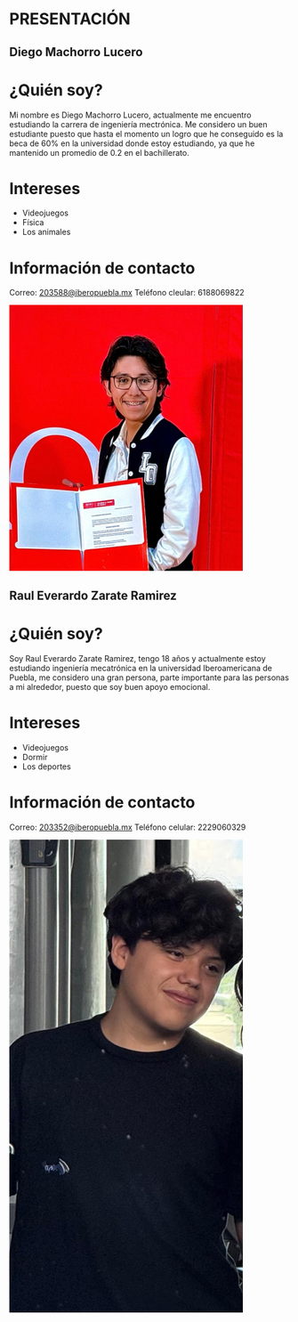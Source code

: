 # PRESENTACIÓN

## Diego Machorro Lucero

# ¿Quién soy? 
Mi nombre es Diego Machorro Lucero, actualmente me encuentro estudiando la carrera de ingeniería mectrónica. Me considero un buen estudiante puesto que hasta el momento un logro que he conseguido es la beca de 60% en la universidad donde estoy estudiando, ya que he mantenido un promedio de 0.2 en el bachillerato.

# Intereses

- Videojuegos
- Física
- Los animales

# Información de contacto

Correo: 203588@iberopuebla.mx
Teléfono cleular: 6188069822
 
<img src="recursos/imgs/hola.jpeg" alt="Diagrama del sistema" width="420">


## Raul Everardo Zarate Ramirez

# ¿Quién soy?
Soy Raul Everardo Zarate Ramirez, tengo 18 años y actualmente estoy estudiando ingeniería mecatrónica en la universidad Iberoamericana de Puebla, me considero una gran persona, 
parte importante para las personas a mi alrededor, puesto que soy buen apoyo emocional.

# Intereses

- Videojuegos
- Dormir
- Los deportes

# Información de contacto

Correo: 203352@iberopuebla.mx
Teléfono celular: 2229060329

<img src="recursos/imgs/adios.jpeg" alt="Diagrama del sistema" width="420">

